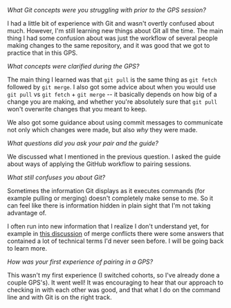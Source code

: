 *What Git concepts were you struggling with prior to the GPS session?*

I had a little bit of experience with Git and wasn't overtly confused about much. However, I'm still learning new things about Git all the time. The main thing I had some confusion about was just the workflow of several people making changes to the same repository, and it was good that we got to practice that in this GPS.


*What concepts were clarified during the GPS?*

The main thing I learned was that `git pull` is the same thing as `git fetch` followed by `git merge`. I also got some advice about when you would use `git pull` vs `git fetch` + `git merge` -- it basically depends on how big of a change you are making, and whether you're absolutely sure that `git pull` won't overwrite changes that you meant to keep.

We also got some guidance about using commit messages to communicate not only which changes were made, but also *why* they were made.


*What questions did you ask your pair and the guide?*

We discussed what I mentioned in the previous question. I asked the guide about ways of applying the GitHub workflow to pairing sessions.


*What still confuses you about Git?*

Sometimes the information Git displays as it executes commands (for example pulling or merging) doesn't completely make sense to me. So it can feel like there is information hidden in plain sight that I'm not taking advantage of.

I often run into new information that I realize I don't understand yet, for example in [this discussion](http://stackoverflow.com/questions/16490873/how-to-avoid-git-conflicts-in-a-team) of merge conflicts there were some answers that contained a lot of technical terms I'd never seen before. I will be going back to learn more.


*How was your first experience of pairing in a GPS?*

This wasn't my first experience (I switched cohorts, so I've already done a couple GPS's). It went well! It was encouraging to hear that our approach to checking in with each other was good, and that what I do on the command line and with Git is on the right track. 